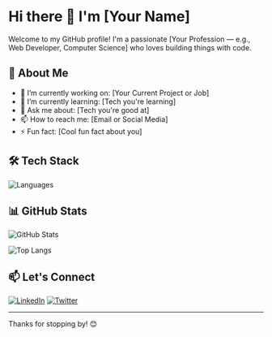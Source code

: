 # Hi there 👋 I'm [Your Name]

Welcome to my GitHub profile! I'm a passionate [Your Profession — e.g., Web Developer, Computer Science] who loves building things with code.

## 🚀 About Me

- 🔭 I’m currently working on: [Your Current Project or Job]
- 🌱 I’m currently learning: [Tech you're learning]
- 💬 Ask me about: [Tech you're good at]
- 📫 How to reach me: [Email or Social Media]
- ⚡ Fun fact: [Cool fun fact about you]

## 🛠️ Tech Stack

![Languages](https://skillicons.dev/icons?i=js,ts,bootstrap,nodejs,python,java,html,css,git,linux)

## 📊 GitHub Stats

![GitHub Stats](https://github-readme-stats.vercel.app/api?username=yourusername&show_icons=true&theme=radical)

![Top Langs](https://github-readme-stats.vercel.app/api/top-langs/?username=yourusername&layout=compact)

## 📫 Let's Connect

[![LinkedIn](https://img.shields.io/badge/LinkedIn-Connect-blue?style=flat-square&logo=linkedin)](https://linkedin.com/in/yourprofile)
[![Twitter](https://img.shields.io/badge/Twitter-Follow-blue?style=flat-square&logo=twitter)](https://twitter.com/yourprofile)

---

Thanks for stopping by! 😊
